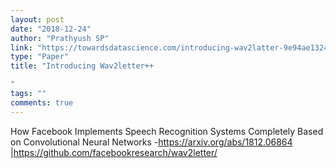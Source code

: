 ```yaml
---
layout: post
date: "2018-12-24"
author: "Prathyush SP"
link: "https://towardsdatascience.com/introducing-wav2latter-9e94ae13246"
type: "Paper"
title: "Introducing Wav2letter++

"
tags: ""
comments: true
---
```

How Facebook Implements Speech Recognition Systems Completely Based on Convolutional Neural Networks -https://arxiv.org/abs/1812.06864 |https://github.com/facebookresearch/wav2letter/